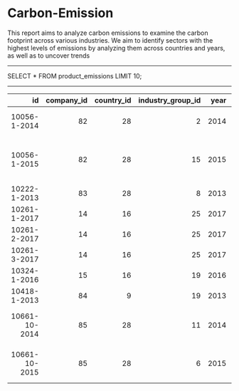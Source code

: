 # Carbon-Emission
This report aims to analyze carbon emissions to examine the carbon footprint across various industries. We aim to identify sectors with the highest levels of emissions by analyzing them across countries and years, as well as to uncover trends
***
SELECT * FROM product_emissions LIMIT 10;
***
| id            | company_id | country_id | industry_group_id | year | product_name                                                    | weight_kg | carbon_footprint_pcf | upstream_percent_total_pcf                       | operations_percent_total_pcf                     | downstream_percent_total_pcf                     | 
| ------------: | ---------: | ---------: | ----------------: | ---: | --------------------------------------------------------------: | --------: | -------------------: | -----------------------------------------------: | -----------------------------------------------: | -----------------------------------------------: | 
| 10056-1-2014  | 82         | 28         | 2                 | 2014 | Frosted Flakes(R) Cereal                                        | 0.7485    | 2                    | 57.50                                            | 30.00                                            | 12.50                                            | 
| 10056-1-2015  | 82         | 28         | 15                | 2015 | "Frosted Flakes, 23 oz, produced in Lancaster, PA (one carton)" | 0.7485    | 2                    | 57.50                                            | 30.00                                            | 12.50                                            | 
| 10222-1-2013  | 83         | 28         | 8                 | 2013 | Office Chair                                                    | 20.68     | 73                   | 80.63                                            | 17.36                                            | 2.01                                             | 
| 10261-1-2017  | 14         | 16         | 25                | 2017 | Multifunction Printers                                          | 110       | 1488                 | 30.65                                            | 5.51                                             | 63.84                                            | 
| 10261-2-2017  | 14         | 16         | 25                | 2017 | Multifunction Printers                                          | 110       | 1818                 | 25.08                                            | 4.51                                             | 70.41                                            | 
| 10261-3-2017  | 14         | 16         | 25                | 2017 | Multifunction Printers                                          | 110       | 2274                 | 20.05                                            | 3.61                                             | 76.34                                            | 
| 10324-1-2016  | 15         | 16         | 19                | 2016 | KURALON  fiber                                                  | 1500      | 10000                | N/a (product with insufficient stage-level data) | N/a (product with insufficient stage-level data) | N/a (product with insufficient stage-level data) | 
| 10418-1-2013  | 84         | 9          | 19                | 2013 | Portland Cement                                                 | 1000      | 1102                 | N/a (product with insufficient stage-level data) | N/a (product with insufficient stage-level data) | N/a (product with insufficient stage-level data) | 
| 10661-10-2014 | 85         | 28         | 11                | 2014 | Regular Straight 505® Jeans – Steel (Water                      | 0.7665    | 15                   | N/a (product with insufficient stage-level data) | N/a (product with insufficient stage-level data) | N/a (product with insufficient stage-level data) | 
| 10661-10-2015 | 85         | 28         | 6                 | 2015 | Regular Straight 505® Jeans – Steel (Water                      | 0.7665    | 15                   | N/a (product with insufficient stage-level data) | N/a (product with insufficient stage-level data) | N/a (product with insufficient stage-level data) | 
